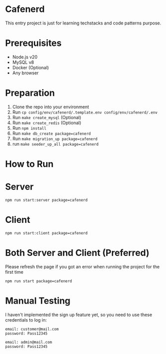 # Cafenerd

This entry project is just for learning techstacks and code patterns purpose.

# Prerequisites

- Node.js v20
- MySQL v8
- Docker (Optional)
- Any browser

# Preparation

1. Clone the repo into your environment
2. Run `cp config/env/cafenerd/.template.env config/env/cafenerd/.env`
3. Run `make create_mysql` (Optional)
4. Run `make create_redis` (Optional)
5. Run `npm install`
6. Run `make db_create package=cafenerd`
7. Run `make migration_up package=cafenerd`
8. run `make seeder_up_all package=cafenerd`

# How to Run

# Server

```
npm run start:server package=cafenerd
```

# Client

```
npm run start:client package=cafenerd
```

# Both Server and Client (Preferred)

Please refresh the page if you got an error when running the project for the first time

```
npm run start package=cafenerd
```

# Manual Testing

I haven't implemented the sign up feature yet, so you need to use these credentials to log in:

```
email: customer@mail.com
password: Pass12345

email: admin@mail.com
password: Pass12345
```
